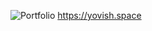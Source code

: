 ![Portfolio](https://github.com/yoyoking94/portfolio/assets/56436435/71783c96-1ac6-4a2e-b994-0b2eaf998e98)
https://yovish.space
